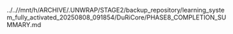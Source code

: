 ../..//mnt/h/ARCHIVE/.UNWRAP/STAGE2/backup_repository/learning_system_fully_activated_20250808_091854/DuRiCore/PHASE8_COMPLETION_SUMMARY.md
